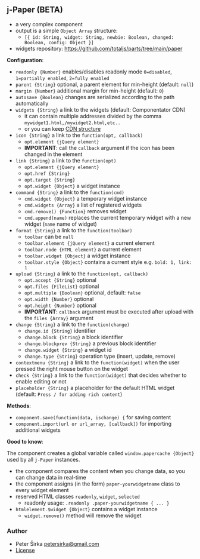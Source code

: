 ## j-Paper (BETA)

- a very complex component
- output is a simple `Object Array` structure:
	- `[{ id: String, widget: String, newbie: Boolean, changed: Boolean, config: Object }]`
- widgets repository: https://github.com/totaljs/parts/tree/main/paper

__Configuration__:

- `readonly {Number}` enables/disables readonly mode `0=disabled`, `1=partially enabled`, `2=fully enabled`
- `parent {String}` optional, a parent element for min-height (default: `null`)
- `margin {Number}` additional margin for min-height (default: `0`)
- `autosave {Boolean}` changes are serialized according to the path automatically
- `widgets {String}` a link to the widgets (default: Componentator CDN)
	- it can contain multiple addresses divided by the comma `mywidget1.html,/mywidget2.html,etc..`
	- or you can keep [CDN structure](https://github.com/totaljs/parts/blob/main/cdn/paper/db.json)
- `icon {String}` a link to the `function(opt, callback)`
	- `opt.element {jQuery element}`
	- __IMPORTANT__: call the `callback` argument if the icon has been changed in the element
- `link {String}` a link to the `function(opt)`
	- `opt.element {jQuery element}`
	- `opt.href {String}`
	- `opt.target {String}`
	- `opt.widget {Object}` a widget instance
- `command {String}` a link to the `function(cmd)`
	- `cmd.widget {Object}` a temporary widget instance
	- `cmd.widgets {Array}` a list of registered widgets
	- `cmd.remove() {Function}` removes widget
	- `cmd.append(name)` replaces the current temporary widget with a new widget (`name` name of widget)
- `format {String}` a link to the `function(toolbar)`
	- `toolbar` can be `null`
	- `toolbar.element {jQuery element}` a current element
	- `toolbar.node {HTML element}` a current element
	- `toolbar.widget {Object}` a widget instance
	- `toolbar.style {Object}` contains a current style e.g. `bold: 1, link: 1`
- `upload {String}` a link to the `function(opt, callback)`
	- `opt.accept {String}` optional
	- `opt.files {FileList}` optional
	- `opt.multiple {Boolean}` optional, default: `false`
	- `opt.width {Number}` optional
	- `opt.height {Number}` optional
	- __IMPORTANT__: `callback` argument must be executed after upload with the `files {Array}` argument
- `change {String}` a link to the `function(change)`
	- `change.id {String}` identifier
	- `change.block {String}` a block identifier
	- `change.blockprev {String}` a previous block identifier
	- `change.widget {String}` a widget id
	- `change.type {String}` operation type (insert, update, remove)
- `contextmenu {String}` a link to the `function(widget)` when the user pressed the right mouse button on the widget
- `check {String}` a link to the `function(widget)` that decides whether to enable editing or not
- `placeholder {String}` a placeholder for the default HTML widget (default: `Press / for adding rich content`)

__Methods__:

- `component.save(function(data, ischange) {` for saving content
- `component.import(url or url_array, [callback])` for importing additional widgets

__Good to know__:

The component creates a global variable called `window.papercache {Object}` used by all `j-Paper` instances.

- the component compares the content when you change data, so you can change data in real-time
- the component assigns (in the form) `paper-yourwidgetname` class to every widget element
- reserved HTML classes `readonly`, `widget`, `selected`
	- readonly usage: `.readonly .paper-yourwidgetname { ... }`
- `htmlelement.$widget {Object}` contains a widget instance
	- `widget.remove()` method will remove the widget

### Author

- Peter Širka <petersirka@gmail.com>
- [License](https://www.totaljs.com/license/)